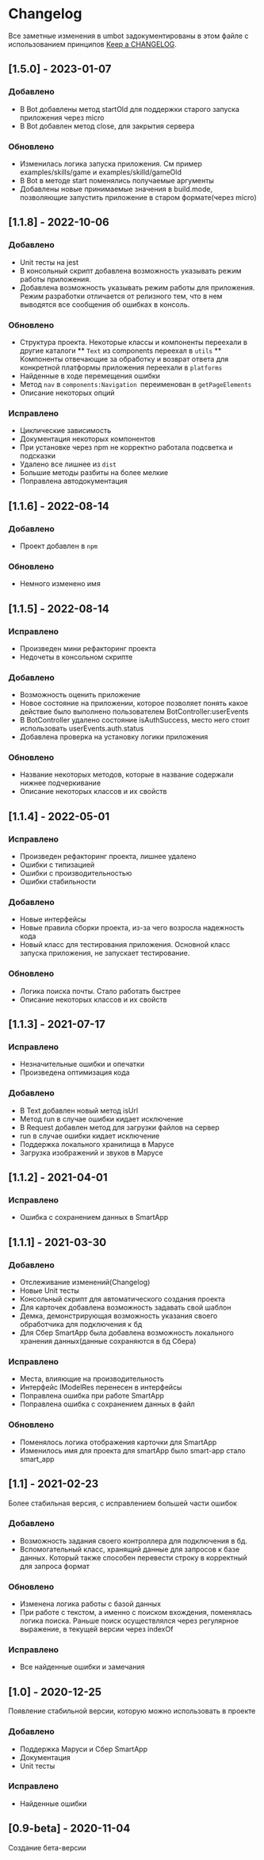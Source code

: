 # Changelog

Все заметные изменения в umbot задокументированы в этом файле с использованием принципов [Keep a CHANGELOG](http://keepachangelog.com/).

## [1.5.0] - 2023-01-07
### Добавлено
* В Bot добавлены метод startOld для поддержки старого запуска приложения через micro
* В Bot добавлен метод close, для закрытия сервера
### Обновлено
* Изменилась логика запуска приложения. См пример examples/skills/game и examples/skilld/gameOld
* В Bot в методе start поменялись получаемые аргументы
* Добавлены новые принимаемые значения в build.mode, позволяющие запустить приложение в старом формате(через micro)

## [1.1.8] - 2022-10-06
### Добавлено
* Unit тесты на jest
* В консольный скрипт добавлена возможность указывать режим работы приложения.
* Добавлена возможность указывать режим работы для приложения. Режим разработки отличается от релизного тем, что в нем выводятся все сообщения об ошибках в консоль.

### Обновлено
* Структура проекта. Некоторые классы и компоненты переехали в другие каталоги
** `Text` из components переехал в `utils`
** Компоненты отвечающие за обработку и возврат ответа для конкретной платформы приложения переехали в `platforms`
* Найденные в ходе перемещения ошибки
* Метод `nav` в `components:Navigation `переименован в `getPageElements`
* Описание некоторых опций

### Исправлено
* Циклические зависимость
* Документация некоторых компонентов
* При установке через npm не корректно работала подсветка и подсказки
* Удалено все лишнее из `dist`
* Большие методы разбиты на более мелкие
* Поправлена автодокументация

## [1.1.6] - 2022-08-14
### Добавлено

* Проект добавлен в `npm`

### Обновлено

* Немного изменено имя 

## [1.1.5] - 2022-08-14

### Исправлено

* Произведен мини рефакторинг проекта
* Недочеты в консольном скрипте

### Добавлено

* Возможность оценить приложение
* Новое состояние на приложении, которое позволяет понять какое действие было выполнено пользователем BotController:userEvents
* В BotController удалено состояние isAuthSuccess, место него стоит использовать userEvents.auth.status
* Добавлена проверка на установку логики приложения

### Обновлено

* Название некоторых методов, которые в название содержали нижнее подчеркивание
* Описание некоторых классов и их свойств

## [1.1.4] - 2022-05-01

### Исправлено

* Произведен рефакторинг проекта, лишнее удалено
* Ошибки с типизацией
* Ошибки с производительностью
* Ошибки стабильности

### Добавлено

* Новые интерфейсы
* Новые правила сборки проекта, из-за чего возросла надежность кода
* Новый класс для тестирования приложения. Основной класс запуска приложения, не запускает тестирование.

### Обновлено

* Логика поиска почты. Стало работать быстрее
* Описание некоторых классов и их свойств

## [1.1.3] - 2021-07-17

### Исправлено

* Незначительные ошибки и опечатки
* Произведена оптимизация кода

### Добавлено

* В Text добавлен новый метод isUrl
* Метод run в случае ошибки кидает исключение
* В Request добавлен метод для загрузки файлов на сервер
* run в случае ошибки кидает исключение
* Поддержка локального хранилища в Марусе
* Загрузка изображений и звуков в Марусе

## [1.1.2] - 2021-04-01

### Исправлено

* Ошибка с сохранением данных в SmartApp

## [1.1.1] - 2021-03-30

### Добавлено

* Отслеживание изменений(Changelog)
* Новые Unit тесты
* Консольный скрипт для автоматического создания проекта
* Для карточек добавлена возможность задавать свой шаблон
* Демка, демонстрирующая возможность указания своего обработчика для подключения к бд
* Для Сбер SmartApp была добавлена возможность локального хранения данных(данные сохраняются в бд Сбера)

### Исправлено

* Места, влияющие на производительность
* Интерфейс IModelRes перенесен в интерфейсы
* Поправлена ошибка при работе SmartApp
* Поправлена ошибка с сохранением данных в файл

### Обновлено

* Поменялось логика отображения карточки для SmartApp
* Изменилось имя для проекта для smartApp было smart-app стало smart_app

## [1.1] - 2021-02-23
Более стабильная версия, с исправлением большей части ошибок

### Добавлено

* Возможность задания своего контроллера для подключения в бд. 
* Вспомогательный класс, хранящий данные для запросов к базе данных. Который также способен перевести строку в корректный для запроса формат

### Обновлено

* Изменена логика работы с базой данных
* При работе с текстом, а именно с поиском вхождения, поменялась логика поиска. Раньше поиск осуществлялся через регулярное выражение, в текущей версии через indexOf

### Исправлено

* Все найденные ошибки и замечания

## [1.0] - 2020-12-25
Появление стабильной версии, которую можно использовать в проекте

### Добавлено

* Поддержка Маруси и Сбер SmartApp
* Документация
* Unit тесты

### Исправлено

* Найденные ошибки

## [0.9-beta] - 2020-11-04
Создание бета-версии

[master]: https://github.com/max36895/universal_bot-ts/compare/1.1.1...master
[dev]: https://github.com/max36895/universal_bot-ts/compare/master...dev
[1.5]: https://github.com/max36895/universal_bot-ts/compare/1.1.8...1.5
